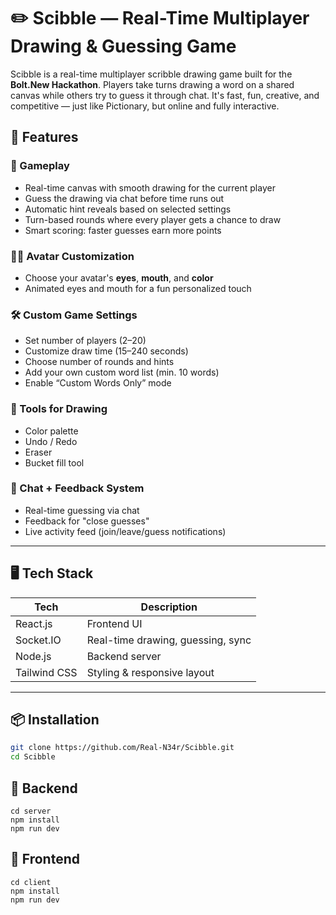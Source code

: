 # ✏️ Scibble — Real-Time Multiplayer Drawing & Guessing Game

Scibble is a real-time multiplayer scribble drawing game built for the **Bolt.New Hackathon**. Players take turns drawing a word on a shared canvas while others try to guess it through chat. It's fast, fun, creative, and competitive — just like Pictionary, but online and fully interactive.


## 🚀 Features

### 🎨 Gameplay
- Real-time canvas with smooth drawing for the current player
- Guess the drawing via chat before time runs out
- Automatic hint reveals based on selected settings
- Turn-based rounds where every player gets a chance to draw
- Smart scoring: faster guesses earn more points

### 🧑‍🎨 Avatar Customization
- Choose your avatar's **eyes**, **mouth**, and **color**
- Animated eyes and mouth for a fun personalized touch

### 🛠️ Custom Game Settings
- Set number of players (2–20)
- Customize draw time (15–240 seconds)
- Choose number of rounds and hints
- Add your own custom word list (min. 10 words)
- Enable “Custom Words Only” mode

### 🧩 Tools for Drawing
- Color palette
- Undo / Redo
- Eraser
- Bucket fill tool

### 💬 Chat + Feedback System
- Real-time guessing via chat
- Feedback for "close guesses"
- Live activity feed (join/leave/guess notifications)

---

## 🖥️ Tech Stack

| Tech         | Description                         |
|--------------|-------------------------------------|
| React.js     | Frontend UI                         |
| Socket.IO    | Real-time drawing, guessing, sync   |
| Node.js      | Backend server                      |
| Tailwind CSS | Styling & responsive layout         |

---

## 📦 Installation

```bash
git clone https://github.com/Real-N34r/Scibble.git
cd Scibble
```
## 🔧 Backend
```
cd server
npm install
npm run dev
```
## 🎨 Frontend
```
cd client
npm install
npm run dev
```
